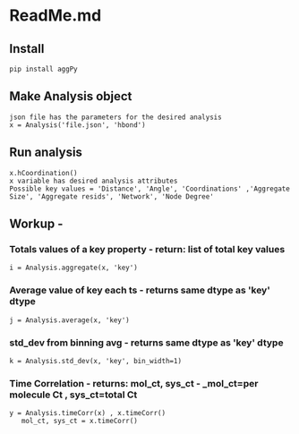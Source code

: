 # ReadMe.md

## **Install**

   	pip install aggPy

## **Make Analysis object**

	json file has the parameters for the desired analysis
	x = Analysis('file.json', 'hbond')

## **Run analysis**

	x.hCoordination()
 	x variable has desired analysis attributes
	Possible key values = 'Distance', 'Angle', 'Coordinations' ,'Aggregate Size', 'Aggregate resids', 'Network', 'Node Degree'

## **Workup** -
   ### Totals values of a key property - return: list of total key values
	i = Analysis.aggregate(x, 'key')	 

   ### Average value of key each ts - returns same dtype as 'key' dtype
	j = Analysis.average(x, 'key')	

   ### std_dev from binning avg - returns same dtype as 'key' dtype
	k = Analysis.std_dev(x, 'key', bin_width=1)	

   ### Time Correlation - returns: mol_ct, sys_ct - _mol_ct=per molecule Ct , sys_ct=total Ct
	y = Analysis.timeCorr(x) , x.timeCorr()	 	
	   mol_ct, sys_ct = x.timeCorr()
   
